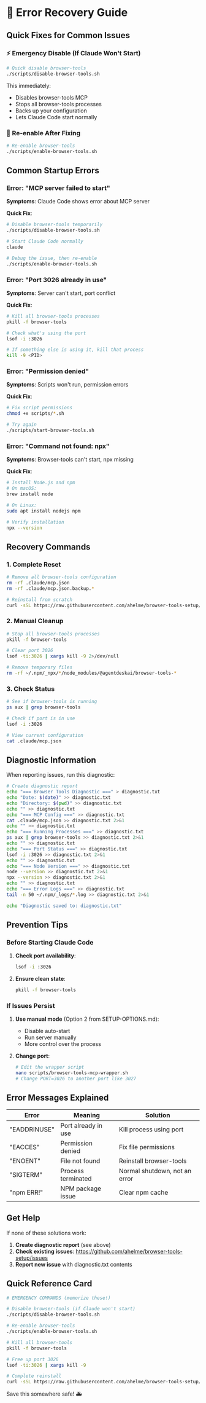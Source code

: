 # 🚨 Error Recovery Guide

## Quick Fixes for Common Issues

### ⚡ Emergency Disable (If Claude Won't Start)

```bash
# Quick disable browser-tools
./scripts/disable-browser-tools.sh
```

This immediately:
- Disables browser-tools MCP
- Stops all browser-tools processes
- Backs up your configuration
- Lets Claude Code start normally

### 🔄 Re-enable After Fixing

```bash
# Re-enable browser-tools
./scripts/enable-browser-tools.sh
```

## Common Startup Errors

### Error: "MCP server failed to start"

**Symptoms**: Claude Code shows error about MCP server

**Quick Fix**:
```bash
# Disable browser-tools temporarily
./scripts/disable-browser-tools.sh

# Start Claude Code normally
claude

# Debug the issue, then re-enable
./scripts/enable-browser-tools.sh
```

### Error: "Port 3026 already in use"

**Symptoms**: Server can't start, port conflict

**Quick Fix**:
```bash
# Kill all browser-tools processes
pkill -f browser-tools

# Check what's using the port
lsof -i :3026

# If something else is using it, kill that process
kill -9 <PID>
```

### Error: "Permission denied"

**Symptoms**: Scripts won't run, permission errors

**Quick Fix**:
```bash
# Fix script permissions
chmod +x scripts/*.sh

# Try again
./scripts/start-browser-tools.sh
```

### Error: "Command not found: npx"

**Symptoms**: Browser-tools can't start, npx missing

**Quick Fix**:
```bash
# Install Node.js and npm
# On macOS:
brew install node

# On Linux:
sudo apt install nodejs npm

# Verify installation
npx --version
```

## Recovery Commands

### 1. Complete Reset

```bash
# Remove all browser-tools configuration
rm -rf .claude/mcp.json
rm -rf .claude/mcp.json.backup.*

# Reinstall from scratch
curl -sSL https://raw.githubusercontent.com/ahelme/browser-tools-setup/main/install.sh | bash
```

### 2. Manual Cleanup

```bash
# Stop all browser-tools processes
pkill -f browser-tools

# Clear port 3026
lsof -ti:3026 | xargs kill -9 2>/dev/null

# Remove temporary files
rm -rf ~/.npm/_npx/*/node_modules/@agentdeskai/browser-tools-*
```

### 3. Check Status

```bash
# See if browser-tools is running
ps aux | grep browser-tools

# Check if port is in use
lsof -i :3026

# View current configuration
cat .claude/mcp.json
```

## Diagnostic Information

When reporting issues, run this diagnostic:

```bash
# Create diagnostic report
echo "=== Browser Tools Diagnostic ===" > diagnostic.txt
echo "Date: $(date)" >> diagnostic.txt
echo "Directory: $(pwd)" >> diagnostic.txt
echo "" >> diagnostic.txt
echo "=== MCP Config ===" >> diagnostic.txt
cat .claude/mcp.json >> diagnostic.txt 2>&1
echo "" >> diagnostic.txt
echo "=== Running Processes ===" >> diagnostic.txt
ps aux | grep browser-tools >> diagnostic.txt 2>&1
echo "" >> diagnostic.txt
echo "=== Port Status ===" >> diagnostic.txt
lsof -i :3026 >> diagnostic.txt 2>&1
echo "" >> diagnostic.txt
echo "=== Node Version ===" >> diagnostic.txt
node --version >> diagnostic.txt 2>&1
npx --version >> diagnostic.txt 2>&1
echo "" >> diagnostic.txt
echo "=== Error Logs ===" >> diagnostic.txt
tail -n 50 ~/.npm/_logs/*.log >> diagnostic.txt 2>&1

echo "Diagnostic saved to: diagnostic.txt"
```

## Prevention Tips

### Before Starting Claude Code

1. **Check port availability**:
   ```bash
   lsof -i :3026
   ```

2. **Ensure clean state**:
   ```bash
   pkill -f browser-tools
   ```

### If Issues Persist

1. **Use manual mode** (Option 2 from SETUP-OPTIONS.md):
   - Disable auto-start
   - Run server manually
   - More control over the process

2. **Change port**:
   ```bash
   # Edit the wrapper script
   nano scripts/browser-tools-mcp-wrapper.sh
   # Change PORT=3026 to another port like 3027
   ```

## Error Messages Explained

| Error | Meaning | Solution |
|-------|---------|----------|
| "EADDRINUSE" | Port already in use | Kill process using port |
| "EACCES" | Permission denied | Fix file permissions |
| "ENOENT" | File not found | Reinstall browser-tools |
| "SIGTERM" | Process terminated | Normal shutdown, not an error |
| "npm ERR!" | NPM package issue | Clear npm cache |

## Get Help

If none of these solutions work:

1. **Create diagnostic report** (see above)
2. **Check existing issues**: https://github.com/ahelme/browser-tools-setup/issues
3. **Report new issue** with diagnostic.txt contents

## Quick Reference Card

```bash
# EMERGENCY COMMANDS (memorize these!)

# Disable browser-tools (if Claude won't start)
./scripts/disable-browser-tools.sh

# Re-enable browser-tools
./scripts/enable-browser-tools.sh

# Kill all browser-tools
pkill -f browser-tools

# Free up port 3026
lsof -ti:3026 | xargs kill -9

# Complete reinstall
curl -sSL https://raw.githubusercontent.com/ahelme/browser-tools-setup/main/install.sh | bash
```

Save this somewhere safe! 🚑